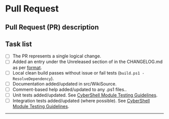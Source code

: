 # Pull Request

<!--
    Thanks for submitting a Pull Request (PR) to this project.
    Your contribution to this project is greatly appreciated!

    TITLE: Please be descriptive not sensationalist.
    Prepend the title with [BREAKING CHANGE] if relevant.
    i.e. [BREAKING CHANGE] Restructure security data format

    You may remove this comment block, and the other comment blocks, but please
    keep the headers and the task list.
    Try to keep your PRs atomic: changes grouped in smallest batch affecting a single logical unit.
-->

## Pull Request (PR) description

<!--
    Replace this comment block with a description of your PR to provide context.
    Please be describe the intent and link issue where the problem has been discussed.
    try to link the issue that it fixes by providing the verb and ref: [fix|close #18]

    After the description, please concisely list the changes as per keepachangelog.com
    This **should** duplicate what you've updated in the changelog file.

### Added
- for new features [closes #15]
### Changed
- for changes in existing functionality.
### Deprecated
- for soon-to-be removed features.
### Security
- in case of vulnerabilities.
### Fixed
- for any bug fixes. [fix #52]
### Removed
- for now removed features.
-->

## Task list

<!--
    To aid community reviewers in reviewing and merging your PR, please take
    the time to run through the below checklist and make sure your PR has
    everything updated as required.

    Change to [x] for each task in the task list that applies to your PR.
    For those task that don't apply to you PR, leave those as is.
-->

- [ ] The PR represents a single logical change.
- [ ] Added an entry under the Unreleased section of in the CHANGELOG.md as per [format](https://keepachangelog.com/en/1.0.0/).
- [ ] Local clean build passes without issue or fail tests (`build.ps1 -ResolveDependency`).
- [ ] Documentation added/updated in src/WikiSource.
- [ ] Comment-based help added/updated to any .ps1 files..
- [ ] Unit tests added/updated. See [CyberShell Module Testing Guidelines](https://github.com/PowerShell/DscResources/blob/master/TestsGuidelines.md).
- [ ] Integration tests added/updated (where possible). See [CyberShell Module Testing Guidelines](https://github.com/PowerShell/DscResources/blob/master/TestsGuidelines.md).

---


<!-- Your contribution is appreciated! - Thank you->
